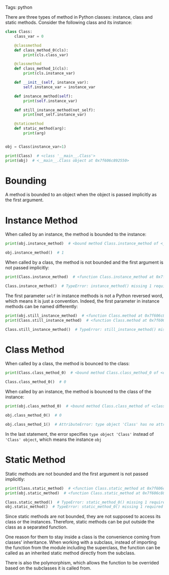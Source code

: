 Tags: python

There are three types of method in Python classes: instance, class and static methods. Consider the following class and its instance:

```python
class Class:
    class_var = 0

    @classmethod
    def class_method_0(cls):
        print(cls.class_var)

    @classmethod
    def class_method_1(cls):
        print(cls.instance_var)

    def __init__(self, instance_var):
        self.instance_var = instance_var

    def instance_method(self):
        print(self.instance_var)

    def still_instance_method(not_self):
        print(not_self.instance_var)

    @staticmethod
    def static_method(arg):
        print(arg)


obj = Class(instance_var=1)

print(Class)  # <class '__main__.Class'>
print(obj)  # <__main__.Class object at 0x7f606c892550>
```

# Bounding

A method is bounded to an object when the object is passed implicitly as the first argument.

# Instance Method

When called by an instance, the method is bounded to the instance:

```python
print(obj.instance_method)  # <bound method Class.instance_method of <__main__.Class object at 0x7f606c892550>>

obj.instance_method()  # 1
```

When called by a class, the method is not bounded and the first argument is not passed implicitly:

```python
print(Class.instance_method)  # <function Class.instance_method at 0x7f606c889a60>

Class.instance_method()  # TypeError: instance_method() missing 1 required positional argument: 'self'
```

The first parameter `self` in instance methods is not a Python reversed word, which means it is just a convention. Indeed, the first parameter in instance methods can be named differently:

```python
print(obj.still_instance_method)  # <function Class.method at 0x7f606c889b70>
print(Class.still_instance_method)  # <function Class.method at 0x7f606c889b70>

Class.still_instance_method()  # TypeError: still_instance_method() missing 1 required positional argument: 'not_self'
```

# Class Method

When called by a class, the method is bounced to the class:

```python
print(Class.class_method_0)  # <bound method Class.class_method_0 of <class '__main__.Class'>>

Class.class_method_0()  # 0
```

When called by an instance, the method is bounced to the class of the instance:

```python
print(obj.class_method_0)  # <bound method Class.class_method of <class '__main__.Class'>>

obj.class_method_0()  # 0

obj.class_method_1()  # AttributeError: type object 'Class' has no attribute 'instance_var'
```

In the last statement, the error specifies `type object 'Class'` instead of `'Class' object`, which means the instance `obj`

# Static Method

Static methods are not bounded and the first argument is not passed implicitly:

```python
print(Class.static_method)  # <function Class.static_method at 0x7f606c889c80>
print(obj.static_method)  # <function Class.static_method at 0x7f606c889c80>

Class.static_method()  # TypeError: static_method_0() missing 1 required positional argument: 'arg'
obj.static_method()  # TypeError: static_method_0() missing 1 required positional argument: 'arg'
```

Since static methods are not bounded, they are not supposed to access its class or the instances. Therefore, static  methods can be put outside the class as a separated function.

One reason for them to stay inside a class is the convenience coming from classes' inheritance. When working with a subclass, instead of importing the function from the module including the superclass, the function can be called as an inherited static method directly from the subclass. 

There is also the polymorphism, which allows the function to be overrided based on the subclasses it is called from.
